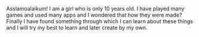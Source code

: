   Asslamoalaikum! I am a girl who is only 10 
years old. I have played many games and used 
many apps and I wondered that how they were 
made? Finally I have found something through 
which I can learn about these things and I will
try my best to learn and later create by my own.

